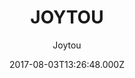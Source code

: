 ---
title: JOYTOU
github: https://github.com/joytou/joytou.github.io
demo: https://joytou.github.io/
author: Joytou
ssg:
  - Jekyll
cms:
  - No Cms
date: 2017-08-03T13:26:48.000Z
description: JOYTOU is a BootStrap blog template developed by Joytou Wu.
stale: true
disabled: true
disabled_reason: error checking demo url
---